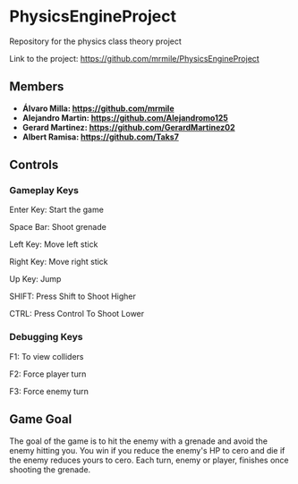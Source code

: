 # PhysicsEngineProject
Repository for the physics class theory project

Link to the project: https://github.com/mrmile/PhysicsEngineProject

## Members
* **Álvaro Milla: https://github.com/mrmile**
* **Alejandro Martin: https://github.com/Alejandromo125**
* **Gerard Martinez: https://github.com/GerardMartinez02**
* **Albert Ramisa: https://github.com/Taks7**
 
## Controls
### Gameplay Keys

Enter Key: Start the game

Space Bar: Shoot grenade

Left Key: Move left stick

Right Key: Move right stick

Up Key: Jump

SHIFT: Press Shift to Shoot Higher

CTRL: Press Control To Shoot Lower

### Debugging Keys
F1: To view colliders

F2: Force player turn

F3: Force enemy turn

## Game Goal
The goal of the game is to hit the enemy with a grenade and avoid the enemy hitting you. You win if you reduce the enemy's HP to cero and die if the enemy reduces yours to cero.
Each turn, enemy or player, finishes once shooting the grenade.

